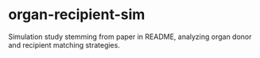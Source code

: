 # organ-recipient-sim
Simulation study stemming from paper in README, analyzing organ donor and recipient matching strategies.
